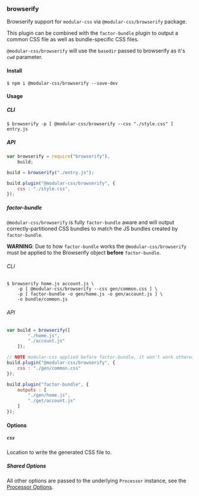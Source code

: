 ### browserify

Browserify support for `modular-css` via `@modular-css/browserify` package.

This plugin can be combined with the `factor-bundle` plugin to output a common CSS file as well as bundle-specific CSS files.

`@modular-css/browserify` will use the `basedir` passed to browserify as it's `cwd` parameter.

#### Install

```shell
$ npm i @modular-css/browserify --save-dev
```

#### Usage

##### CLI

```
$ browserify -p [ @modular-css/browserify --css "./style.css" ] entry.js
```

##### API

```javascript
var browserify = require("browserify"),
    build;

build = browserify("./entry.js");

build.plugin("@modular-css/browserify", {
    css : "./style.css",
});
```

##### factor-bundle

`@modular-css/browserify` is fully `factor-bundle` aware and will output correctly-partitioned CSS bundles to match the JS bundles created by `factor-bundle`.

**WARNING**: Due to how `factor-bundle` works the `@modular-css/browserify` must be applied to the Browserify object **before** `factor-bundle`.

###### CLI

```
$ browserify home.js account.js \
    -p [ @modular-css/browserify --css gen/common.css ] \
    -p [ factor-bundle -o gen/home.js -o gen/account.js ] \
    -o bundle/common.js
```

###### API

```javascript
var build = browserify([
        "./home.js",
        "./account.js"
    ]);

// NOTE modular-css applied before factor-bundle, it won't work otherwise!
build.plugin("@modular-css/browserify", {
    css : "./gen/common.css"
});

build.plugin("factor-bundle", {
    outputs : [
        "./gen/home.js",
        "./get/account.js"
    ]
});
```

#### Options

##### `css`

Location to write the generated CSS file to.

##### Shared Options

All other options are passed to the underlying `Processor` instance, see the [Processor Options](#processor-options).
